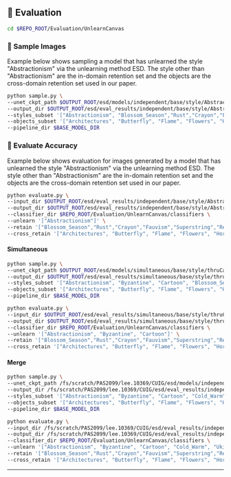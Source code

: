 ## 🔬 Evaluation
```bash
cd $REPO_ROOT/Evaluation/UnlearnCanvas
```

### 🔹 Sample Images
Example below shows sampling a model that has unlearned the style "Abstractionism" via the unlearning method ESD. The style other than "Abstractionism" are the in-domain retention set and the objects are the cross-domain retention set used in our paper.
```bash
python sample.py \
--unet_ckpt_path $OUTPUT_ROOT/esd/models/independent/base/style/Abstractionism.pth \
--output_dir $OUTPUT_ROOT/esd/eval_results/independent/base/style/Abstractionism/images \
--styles_subset '["Abstractionism", "Blossom_Season","Rust","Crayon","Fauvism","Superstring","Red_Blue_Ink", "Gorgeous_Love", "French", "Joy", "Greenfield", "Expressionism", "Impressionism"]' \
--objects_subset '["Architectures", "Butterfly", "Flame", "Flowers", "Horses", "Human", "Sea", "Trees"]' \
--pipeline_dir $BASE_MODEL_DIR 
```

### 🔹 Evaluate Accuracy
Example below shows evaluation for images generated by a model that has unlearned the style "Abstractionism" via the unlearning method ESD. The style other than "Abstractionism" are the in-domain retention set and the objects are the cross-domain retention set used in our paper.
```bash
python evaluate.py \
--input_dir $OUTPUT_ROOT/esd/eval_results/independent/base/style/Abstractionism/images \
--output_dir $OUTPUT_ROOT/esd/eval_results/independent/base/style/Abstractionism/metrics \
--classifier_dir $REPO_ROOT/Evaluation/UnlearnCanvas/classifiers \
--unlearn '["Abstractionism"]' \
--retain '["Blossom_Season","Rust","Crayon","Fauvism","Superstring","Red_Blue_Ink", "Gorgeous_Love", "French", "Joy", "Greenfield", "Expressionism", "Impressionism"]' \
--cross_retain '["Architectures", "Butterfly", "Flame", "Flowers", "Horses", "Human", "Sea", "Trees"]'
```

#### Simultaneous
```bash
python sample.py \
--unet_ckpt_path $OUTPUT_ROOT/esd/models/simultaneous/base/style/thruCartoon/thruCartoon.pth \
--output_dir $OUTPUT_ROOT/esd/eval_results/simultaneous/base/style/thruCartoon/images \
--styles_subset '["Abstractionism", "Byzantine", "Cartoon", "Blossom_Season","Rust","Crayon","Fauvism","Superstring","Red_Blue_Ink", "Gorgeous_Love", "French", "Joy", "Greenfield", "Expressionism", "Impressionism"]' \
--objects_subset '["Architectures", "Butterfly", "Flame", "Flowers", "Horses", "Human", "Sea", "Trees"]' \
--pipeline_dir $BASE_MODEL_DIR 
```

```bash
python evaluate.py \
--input_dir $OUTPUT_ROOT/esd/eval_results/simultaneous/base/style/thruCartoon/images \
--output_dir $OUTPUT_ROOT/esd/eval_results/simultaneous/base/style/thruCartoon/metrics \
--classifier_dir $REPO_ROOT/Evaluation/UnlearnCanvas/classifiers \
--unlearn '["Abstractionism", "Byzantine", "Cartoon"]' \
--retain '["Blossom_Season","Rust","Crayon","Fauvism","Superstring","Red_Blue_Ink", "Gorgeous_Love", "French", "Joy", "Greenfield", "Expressionism", "Impressionism"]' \
--cross_retain '["Architectures", "Butterfly", "Flame", "Flowers", "Horses", "Human", "Sea", "Trees"]'
```

#### Merge
```bash
python sample.py \
--unet_ckpt_path /fs/scratch/PAS2099/lee.10369/CUIG/esd/models/independent/merge/ties/style/lambda1.70_topk0.80/thruVibrantFlow.pth \
--output_dir /fs/scratch/PAS2099/lee.10369/CUIG/esd/eval_results/independent/merge/ties/style/lambda1.70_topk0.80/thruVibrantFlow/images \
--styles_subset '["Abstractionism", "Byzantine", "Cartoon", "Cold_Warm", "Ukiyoe", "Van_Gogh", "Neon_Lines", "Picasso", "On_Fire", "Magic_Cube", "Winter", "Vibrant_Flow", "Blossom_Season","Rust","Crayon","Fauvism","Superstring","Red_Blue_Ink", "Gorgeous_Love", "French", "Joy", "Greenfield", "Expressionism", "Impressionism"]' \
--objects_subset '["Architectures", "Butterfly", "Flame", "Flowers", "Horses", "Human", "Sea", "Trees"]' \
--pipeline_dir $BASE_MODEL_DIR 
```

```bash
python evaluate.py \
--input_dir /fs/scratch/PAS2099/lee.10369/CUIG/esd/eval_results/independent/merge/ties/style/lambda1.70_topk0.80/thruVibrantFlow/images \
--output_dir /fs/scratch/PAS2099/lee.10369/CUIG/esd/eval_results/independent/merge/ties/style/lambda1.70_topk0.80/thruVibrantFlow/metrics \
--classifier_dir $REPO_ROOT/Evaluation/UnlearnCanvas/classifiers \
--unlearn '["Abstractionism", "Byzantine", "Cartoon", "Cold_Warm", "Ukiyoe", "Van_Gogh", "Neon_Lines", "Picasso", "On_Fire", "Magic_Cube", "Winter", "Vibrant_Flow"]' \
--retain '["Blossom_Season","Rust","Crayon","Fauvism","Superstring","Red_Blue_Ink", "Gorgeous_Love", "French", "Joy", "Greenfield", "Expressionism", "Impressionism"]' \
--cross_retain '["Architectures", "Butterfly", "Flame", "Flowers", "Horses", "Human", "Sea", "Trees"]'
```
---
